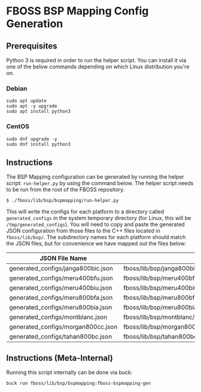 # FBOSS BSP Mapping Config Generation

## Prerequisites

Python 3 is required in order to run the helper script. You can install it via one of the below commands depending on which Linux distribution you're on.

### Debian

```shell
sudo apt update
sudo apt -y upgrade
sudo apt install python3
```

### CentOS

```shell
sudo dnf upgrade -y
sudo dnf install python3
```

## Instructions

The BSP Mapping configuration can be generated by running the helper script: `run-helper.py` by using the command below. The helper script needs to be run from the root of the FBOSS repository.

```shell
$ ./fboss/lib/bsp/bspmapping/run-helper.py
```

This will write the configs for each platform to a directory called `generated_configs` in the system temporary directory (for Linux, this will be `/tmp/generated_configs`). You will need to copy and paste the generated JSON configuration from those files to the C++ files located in `fboss/lib/bsp/`. The subdirectory names for each platform should match the JSON files, but for convenience we have mapped out the files below:

| JSON File Name                     | C++ File Location                                           |
|------------------------------------|-------------------------------------------------------------|
| generated_configs/janga800bic.json | fboss/lib/bsp/janga800bic/Janga800bicBspPlatformMapping.cpp |
| generated_configs/meru400bfu.json  | fboss/lib/bsp/meru400bfu/Meru400bfuBspPlatformMapping.cpp   |
| generated_configs/meru400biu.json  | fboss/lib/bsp/meru400biu/Meru400biuBspPlatformMapping.cpp   |
| generated_configs/meru800bfa.json  | fboss/lib/bsp/meru800bfa/Meru800bfaBspPlatformMapping.cpp   |
| generated_configs/meru800bia.json  | fboss/lib/bsp/meru800bia/Meru800biaBspPlatformMapping.cpp   |
| generated_configs/montblanc.json   | fboss/lib/bsp/montblanc/MontblancBspPlatformMapping.cpp     |
| generated_configs/morgan800cc.json | fboss/lib/bsp/morgan800cc/Morgan800ccBspPlatformMapping.cpp |
| generated_configs/tahan800bc.json  | fboss/lib/bsp/tahan800bc/Tahan800bcBspPlatformMapping.cpp   |


## Instructions (Meta-Internal)

Running this script internally can be done via buck:

```
buck run fboss/lib/bsp/bspmapping:fboss-bspmapping-gen
```
